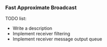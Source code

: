 ### Fast Approximate Broadcast

TODO list:
- Write a description
- Implement receiver filtering
- Implement receiver message output queue
